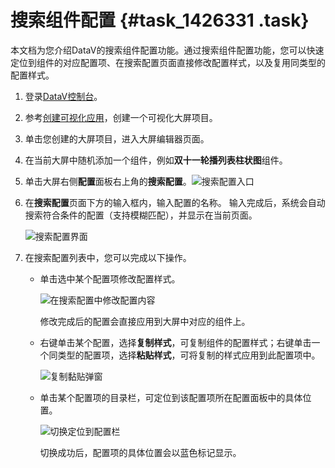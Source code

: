 # 搜索组件配置 {#task_1426331 .task}

本文档为您介绍DataV的搜索组件配置功能。通过搜索组件配置功能，您可以快速定位到组件的对应配置项、在搜索配置页面直接修改配置样式，以及复用同类型的配置样式。

1.  登录[DataV控制台](https://datav.aliyun.com/)。
2.  参考[创建可视化应用](../../../../cn.zh-CN/管理可视化应用/创建可视化应用.md#)，创建一个可视化大屏项目。
3.  单击您创建的大屏项目，进入大屏编辑器页面。
4.  在当前大屏中随机添加一个组件，例如**双十一轮播列表柱状图**组件。
5.  单击大屏右侧**配置**面板右上角的**搜索配置**。![搜索配置入口](http://static-aliyun-doc.oss-cn-hangzhou.aliyuncs.com/assets/img/1135326/156885798553759_zh-CN.png)


6.  在**搜索配置**页面下方的输入框内，输入配置的名称。 输入完成后，系统会自动搜索符合条件的配置（支持模糊匹配），并显示在当前页面。

    ![搜索配置界面](http://static-aliyun-doc.oss-cn-hangzhou.aliyuncs.com/assets/img/1135326/156885798553760_zh-CN.png)

7.  在搜索配置列表中，您可以完成以下操作。 
    -   单击选中某个配置项修改配置样式。

        ![在搜索配置中修改配置内容](images/53773_zh-CN.gif)

        修改完成后的配置会直接应用到大屏中对应的组件上。

    -   右键单击某个配置，选择**复制样式**，可复制组件的配置样式；右键单击一个同类型的配置项，选择**粘贴样式**，可将复制的样式应用到此配置项中。

        ![复制黏贴弹窗](http://static-aliyun-doc.oss-cn-hangzhou.aliyuncs.com/assets/img/1135326/156885798653764_zh-CN.png)

    -   单击某个配置项的目录栏，可定位到该配置项所在配置面板中的具体位置。

        ![切换定位到配置栏](images/53771_zh-CN.gif)

        切换成功后，配置项的具体位置会以蓝色标记显示。


